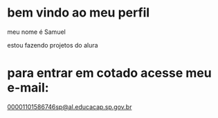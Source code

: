# bem vindo ao meu perfil 
meu nome é Samuel 

estou fazendo projetos do alura

# para entrar em cotado acesse meu e-mail:
00001101586746sp@al.educacap.sp.gov.br
